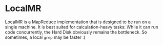 # LocalMR

LocalMR is a MapReduce implementation that is designed to be run on a single machine.
It is best suited for calculation-heavy tasks: While it can run code concurrently,
the Hard Disk obviously remains the bottleneck. So sometimes, a local `grep` may be
faster :)

